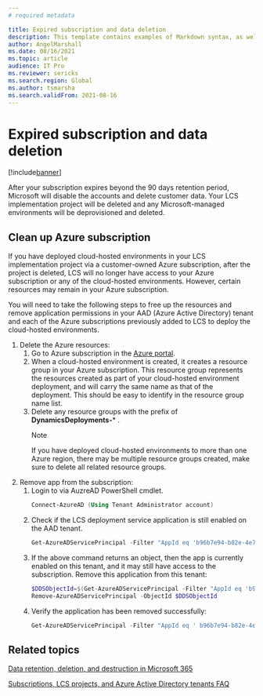 ```yaml
---
# required metadata

title: Expired subscription and data deletion
description: This template contains examples of Markdown syntax, as well as guidance on setting the metadata.
author: AngelMarshall
ms.date: 08/16/2021
ms.topic: article
audience: IT Pro
ms.reviewer: sericks
ms.search.region: Global
ms.author: tsmarsha
ms.search.validFrom: 2021-08-16
---
```


# Expired subscription and data deletion

[!include[banner](../includes/banner.md)]

After your subscription expires beyond the 90 days retention period, Microsoft will disable the accounts and delete customer data. Your LCS implementation project will be deleted and any Microsoft-managed environments will be deprovisioned and deleted. 

## Clean up Azure subscription 

If you have deployed cloud-hosted environments in your LCS implementation project via a customer-owned Azure subscription, after the project is deleted, LCS will no longer have access to your Azure subscription or any of the cloud-hosted environments. However, certain resources may remain in your Azure subscription. 

You will need to take the following steps to free up the resources and remove application permissions in your AAD (Azure Active Directory) tenant and each of the Azure subscriptions previously added to LCS to deploy the cloud-hosted environments. 

1. Delete the Azure resources: 
   1. Go to Azure subscription in the [Azure portal](https://portal.azure.com). 
   1. When a cloud-hosted environment is created, it creates a resource group in your Azure subscription. This resource group represents the resources created as part of your cloud-hosted environment deployment, and will carry the same name as that of the deployment. This should be easy to identify in the resource group name list.  
   1. Delete any resource groups with the prefix of **DynamicsDeployments-*** .
        > [!Note] 
        > If you have deployed cloud-hosted environments to more than one Azure region, there may be multiple resource groups created, make sure to delete all related resource groups. 
1. Remove app from the subscription:  
   1. Login to via AuzreAD PowerShell cmdlet. 
      ```powershell    
      Connect-AzureAD (Using Tenant Administrator account)
      ```
   1. Check if the LCS deployment service application is still enabled on the AAD tenant.    
       ```powershell   
       Get-AzureADServicePrincipal -Filter "AppId eq 'b96b7e94-b82e-4e71-99a0-cf7fb188acea'" 
       ```
   1. If the above command returns an object, then the app is currently enabled on this tenant, and it may still have access to the subscription. Remove this application from this tenant:  
      ```powershell   
      $DDSObjectId=$(Get-AzureADServicePrincipal -Filter "AppId eq 'b96b7e94-b82e-4e71-99a0-cf7fb188acea'").ObjectId    
      Remove-AzureADServicePrincipal -ObjectId $DDSObjectId
      ```
    1. Verify the application has been removed successfully: 
       ```powershell   
       Get-AzureADServicePrincipal -Filter "AppId eq ' b96b7e94-b82e-4e71-99a0-cf7fb188acea'" 
       ```

## Related topics
[Data retention, deletion, and destruction in Microsoft 365](/compliance/assurance/assurance-data-retention-deletion-and-destruction-overview?view=o365-worldwide)

[Subscriptions, LCS projects, and Azure Active Directory tenants FAQ](../../fin-ops/get-started/subscription-overview.md)

